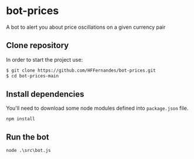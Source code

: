 # bot-prices
A bot to alert you about price oscillations on a given currency pair

## Clone repository

In order to start the project use:

```bash
$ git clone https://github.com/HFFernandes/bot-prices.git
$ cd bot-prices-main
```


## Install dependencies

You'll need to download some node modules defined into `package.json` file.

```
npm install
```

## Run the bot

```
node .\src\bot.js
```
